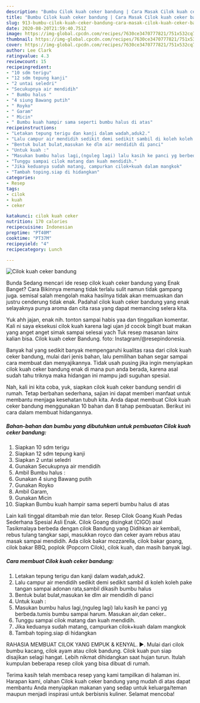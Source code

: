 ```yaml
---
description: "Bumbu Cilok kuah ceker bandung | Cara Masak Cilok kuah ceker bandung Yang Enak Dan Mudah"
title: "Bumbu Cilok kuah ceker bandung | Cara Masak Cilok kuah ceker bandung Yang Enak Dan Mudah"
slug: 913-bumbu-cilok-kuah-ceker-bandung-cara-masak-cilok-kuah-ceker-bandung-yang-enak-dan-mudah
date: 2020-08-20T21:59:40.751Z
image: https://img-global.cpcdn.com/recipes/7630ce3470777821/751x532cq70/cilok-kuah-ceker-bandung-foto-resep-utama.jpg
thumbnail: https://img-global.cpcdn.com/recipes/7630ce3470777821/751x532cq70/cilok-kuah-ceker-bandung-foto-resep-utama.jpg
cover: https://img-global.cpcdn.com/recipes/7630ce3470777821/751x532cq70/cilok-kuah-ceker-bandung-foto-resep-utama.jpg
author: Lee Clark
ratingvalue: 4.3
reviewcount: 15
recipeingredient:
- "10 sdm terigu"
- "12 sdm tepung kanji"
- "2 untai seledri"
- "Secukupnya air mendidih"
- " Bumbu halus "
- "4 siung Bawang putih"
- " Royko"
- " Garam"
- " Micin"
- " Bumbu kuah hampir sama seperti bumbu halus di atas"
recipeinstructions:
- "Letakan tepung terigu dan kanji dalam wadah,aduk2."
- "Lalu campur air mendidih sedikit demi sedikit sambil di koleh koleh pake tangan sampai adonan rata,sambil dikasih bumbu halus"
- "Bentuk bulat bulat,masukan ke dlm air mendidih di panci"
- "Untuk kuah :"
- "Masukan bumbu halus lagi,(nguleg lagi) lalu kasih ke panci yg berbeda.tumis bumbu sampai harum. Masukan air,dan ceker.."
- "Tunggu sampai cilok matang dan kuah mendidih."
- "Jika keduanya sudah matang, campurkan cilok+kuah dalam mangkok"
- "Tambah toping.siap di hidangkan"
categories:
- Resep
tags:
- cilok
- kuah
- ceker

katakunci: cilok kuah ceker 
nutrition: 170 calories
recipecuisine: Indonesian
preptime: "PT40M"
cooktime: "PT37M"
recipeyield: "4"
recipecategory: Lunch

---
```



![Cilok kuah ceker bandung](https://img-global.cpcdn.com/recipes/7630ce3470777821/751x532cq70/cilok-kuah-ceker-bandung-foto-resep-utama.jpg)

Bunda Sedang mencari ide resep cilok kuah ceker bandung yang Enak Banget? Cara Bikinnya memang tidak terlalu sulit namun tidak gampang juga. semisal salah mengolah maka hasilnya tidak akan memuaskan dan justru cenderung tidak enak. Padahal cilok kuah ceker bandung yang enak selayaknya punya aroma dan cita rasa yang dapat memancing selera kita.

Yuk ahh jajan, enak nih. tonton sampai habis yaa dan tinggalkan komentar. Kali ni saya eksekusi cilok kuah karena lagi ujan jd cocok bingit buat makan yang anget anget simak sampai selesai yach Tuk resep masanan lainx kalian bisa. Cilok kuah ceker Bandung. foto: Instagram/@resepindonesia.

Banyak hal yang sedikit banyak mempengaruhi kualitas rasa dari cilok kuah ceker bandung, mulai dari jenis bahan, lalu pemilihan bahan segar sampai cara membuat dan menyajikannya. Tidak usah pusing jika ingin menyiapkan cilok kuah ceker bandung enak di mana pun anda berada, karena asal sudah tahu triknya maka hidangan ini mampu jadi suguhan spesial.


Nah, kali ini kita coba, yuk, siapkan cilok kuah ceker bandung sendiri di rumah. Tetap berbahan sederhana, sajian ini dapat memberi manfaat untuk membantu menjaga kesehatan tubuh kita. Anda dapat membuat Cilok kuah ceker bandung menggunakan 10 bahan dan 8 tahap pembuatan. Berikut ini cara dalam membuat hidangannya.

<!--inarticleads1-->

##### Bahan-bahan dan bumbu yang dibutuhkan untuk pembuatan Cilok kuah ceker bandung:

1. Siapkan 10 sdm terigu
1. Siapkan 12 sdm tepung kanji
1. Siapkan 2 untai seledri
1. Gunakan Secukupnya air mendidih
1. Ambil  Bumbu halus :
1. Gunakan 4 siung Bawang putih
1. Gunakan  Royko
1. Ambil  Garam,
1. Gunakan  Micin
1. Siapkan  Bumbu kuah hampir sama seperti bumbu halus di atas


Lain kali tinggal ditambah mie dan telor. Resep Cilok Goang Kuah Pedas Sederhana Spesial Asli Enak. Cilok Goang disingkat (CIGO) asal Tasikmalaya berbeda dengan cilok Bandung yang Didihkan air kembali, rebus tulang tangkar sapi, masukkan royco dan ceker ayam rebus atau masak sampai mendidih. Ada cilok bakar mozzarella, cilok bakar goang, cilok bakar BBQ, poplok (Popcorn Cilok), cilok kuah, dan masih banyak lagi. 

<!--inarticleads2-->

##### Cara membuat Cilok kuah ceker bandung:

1. Letakan tepung terigu dan kanji dalam wadah,aduk2.
1. Lalu campur air mendidih sedikit demi sedikit sambil di koleh koleh pake tangan sampai adonan rata,sambil dikasih bumbu halus
1. Bentuk bulat bulat,masukan ke dlm air mendidih di panci
1. Untuk kuah :
1. Masukan bumbu halus lagi,(nguleg lagi) lalu kasih ke panci yg berbeda.tumis bumbu sampai harum. Masukan air,dan ceker..
1. Tunggu sampai cilok matang dan kuah mendidih.
1. Jika keduanya sudah matang, campurkan cilok+kuah dalam mangkok
1. Tambah toping.siap di hidangkan


RAHASIA MEMBUAT CILOK YANG EMPUK &amp; KENYAL. ►. Mulai dari cilok bumbu kacang, cilok ayam atau cilok bandung. Cilok kuah pun siap disajikan selagi hangat. Lebih nikmat dihidangkan saat hujan turun. Itulah kumpulan beberapa resep cilok yang bisa dibuat di rumah. 

Terima kasih telah membaca resep yang kami tampilkan di halaman ini. Harapan kami, olahan Cilok kuah ceker bandung yang mudah di atas dapat membantu Anda menyiapkan makanan yang sedap untuk keluarga/teman maupun menjadi inspirasi untuk berbisnis kuliner. Selamat mencoba!
